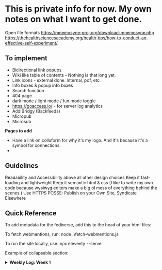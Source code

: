 ﻿# This is private info for now. My own notes on what I want to get done.

Open file formats
https://mnemosyne-proj.org/download-mnemosyne.php
https://thehealthsciencesacademy.org/health-tips/how-to-conduct-an-effective-self-experiment/

## To implement
- Bidirectional link popups
- Wiki like table of contents - Nothing is that long yet.
- Link icons - external done. Internal, pdf, etc.
- Info boxes & popup info boxes
- Search function
- 404 page
- dark mode / light mode / fun mode toggle
- https://goaccess.io/ - for server log analytics
- Add Bridgy (Backfeeds)
- Micropub
- Microsub

**Pages to add**
- Have a link on colloform for why it's my logo. And it's because it's a symbol for connections.
- 

## Guidelines
Readability and Accessibility above all other design choices
Keep it fast-loading and lightweight
Keep it semantic html & css (I like to write my own code because wysiwyg editors make a big ol mess of everything behind the scenes.)
Use HTTPS
POSSE: Publish on your Own Site, Syndicate Elsewhere


## Quick Reference

To add metadata for the fediverse, add this to the head of your html files:
<meta name="fediverse:creator" content="@angiebowen@indieweb.social">

To fetch webmentions, run:
node .\fetch-webmentions.js

To run the site locally, use:
npx eleventy --serve

Example of collapsable section:
<details>
<summary><strong>Weekly Log: Week 1</strong></summary>
<!-- content here -->
</details>